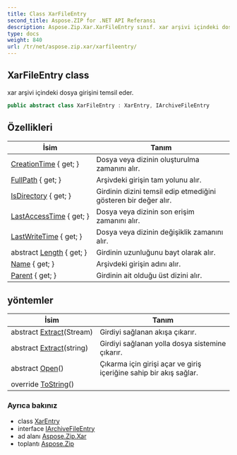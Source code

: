 ```yaml
---
title: Class XarFileEntry
second_title: Aspose.ZIP for .NET API Referansı
description: Aspose.Zip.Xar.XarFileEntry sınıf. xar arşivi içindeki dosya girişini temsil eder.
type: docs
weight: 840
url: /tr/net/aspose.zip.xar/xarfileentry/
---
```

## XarFileEntry class

xar arşivi içindeki dosya girişini temsil eder.

```csharp
public abstract class XarFileEntry : XarEntry, IArchiveFileEntry
```

## Özellikleri

| İsim | Tanım |
| --- | --- |
| [CreationTime](../../aspose.zip.xar/xarentry/creationtime/) { get; } | Dosya veya dizinin oluşturulma zamanını alır. |
| [FullPath](../../aspose.zip.xar/xarentry/fullpath/) { get; } | Arşivdeki girişin tam yolunu alır. |
| [IsDirectory](../../aspose.zip.xar/xarentry/isdirectory/) { get; } | Girdinin dizini temsil edip etmediğini gösteren bir değer alır. |
| [LastAccessTime](../../aspose.zip.xar/xarentry/lastaccesstime/) { get; } | Dosya veya dizinin son erişim zamanını alır. |
| [LastWriteTime](../../aspose.zip.xar/xarentry/lastwritetime/) { get; } | Dosya veya dizinin değişiklik zamanını alır. |
| abstract [Length](../../aspose.zip.xar/xarfileentry/length/) { get; } | Girdinin uzunluğunu bayt olarak alır. |
| [Name](../../aspose.zip.xar/xarentry/name/) { get; } | Arşivdeki girişin adını alır. |
| [Parent](../../aspose.zip.xar/xarentry/parent/) { get; } | Girdinin ait olduğu üst dizini alır. |

## yöntemler

| İsim | Tanım |
| --- | --- |
| abstract [Extract](../../aspose.zip.xar/xarfileentry/extract/#extract_1)(Stream) | Girdiyi sağlanan akışa çıkarır. |
| abstract [Extract](../../aspose.zip.xar/xarfileentry/extract/#extract)(string) | Girdiyi sağlanan yolla dosya sistemine çıkarır. |
| abstract [Open](../../aspose.zip.xar/xarfileentry/open/)() | Çıkarma için girişi açar ve giriş içeriğine sahip bir akış sağlar. |
| override [ToString](../../aspose.zip.xar/xarentry/tostring/)() |  |

### Ayrıca bakınız

* class [XarEntry](../xarentry/)
* interface [IArchiveFileEntry](../../aspose.zip/iarchivefileentry/)
* ad alanı [Aspose.Zip.Xar](../../aspose.zip.xar/)
* toplantı [Aspose.Zip](../../)


